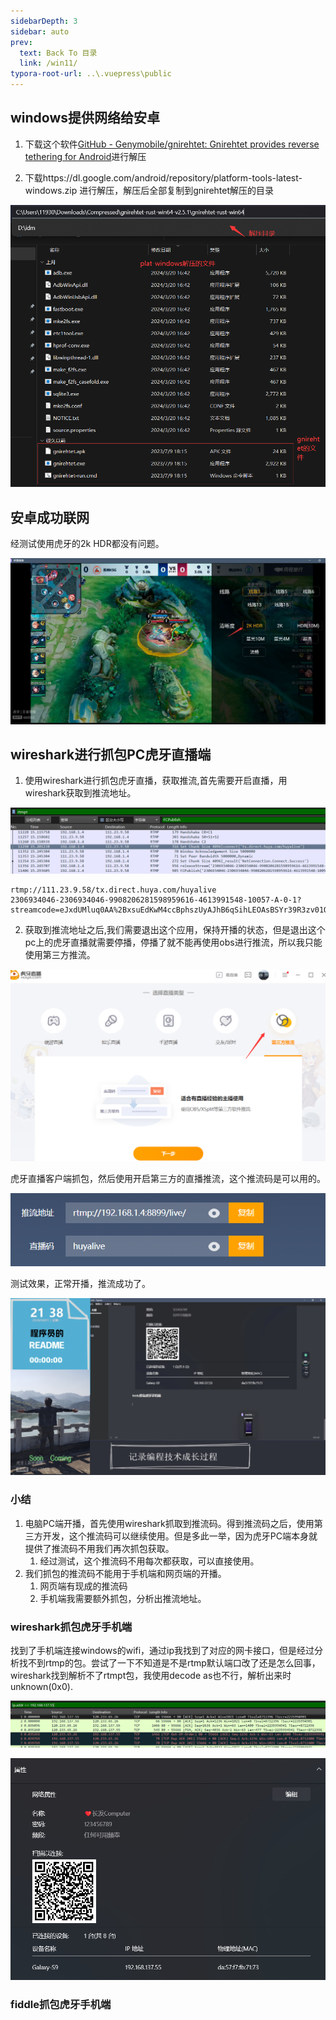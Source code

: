 ```yaml
---
sidebarDepth: 3
sidebar: auto
prev:
  text: Back To 目录
  link: /win11/
typora-root-url: ..\.vuepress\public
---
```




## windows提供网络给安卓

1. 下载这个软件[GitHub - Genymobile/gnirehtet: Gnirehtet provides reverse tethering for Android](https://github.com/Genymobile/gnirehtet)进行解压

2. 下载https://dl.google.com/android/repository/platform-tools-latest-windows.zip 进行解压，解压后全部复制到gnirehtet解压的目录

![image-20240401022100443](/images/win11/image-20240401022100443.png)

## 安卓成功联网

经测试使用虎牙的2k HDR都没有问题。

![image-20240401022342171](/images/win11/image-20240401022342171.png)



## wireshark进行抓包PC虎牙直播端

1. 使用wireshark进行抓包虎牙直播，获取推流,首先需要开启直播，用wireshark获取到推流地址。

![image-20240401132947134](/images/win11/image-20240401132947134.png)

```
rtmp://111.23.9.58/tx.direct.huya.com/huyalive
2306934046-2306934046-9908206281598959616-4613991548-10057-A-0-1?streamcode=eJxdUMluq0AA%2BxsuEdKwM4ccBphszUyAJhB6qSihLEOAsBSYr39R3zv01QfLtiwfXBVfaXFbA2F8sqwAHSoqUHUh%2Bd%2F2v3zcts9AAkAzhH7o0vhex%2Ff0R0P8ISEEpgx02ZQ0aEIN6pIuqrqkQChpqil%2Br4hIBKIkDEXC0mGtes4nQthBT%2Byy0Co89BenPt8eihPyPETPaKK5hyJ%2ByEm4n6OScXrHMjknE3WskpwRRs5lIk5cILT3Q9xYNK9WwWrevmoTB3O93KjzgsvhwMd%2B6D2n%2FOqOdb%2FPDSWeu4tbcbYvg5jdP94qY3i5Bl3LlA14HPvcAQbheLQaDtmWWbtUwvN2jG%2FLMgfH81HZ%2BO0htTeukQ%2B1HMHpdTVaVB5t3c9IkDXWaVL6mbr5J4%2FswF%2BCufcIpqn%2FqElgXk%2FEeoPcHd3MD3aV8Vgxeg0jwi6VbWlh1zSJYSf4atAw%2B35lLeTjEr%2F%2FO08SPgo%2BLG26Bn8AIbuVRg%3D%3D&huya_ticket=1&anchor_rank=0&appid=66&muid=4613881655&room=2306934046&seq=1711948707002&streamseq=1711948707002&uacode=H4sIAAAAAAAAAytIjk%2BtSI0vSc0tyEksSVUzNTQytjAwUstPS8tMzkzMAQBkvRMgIAAAAA%3D%3D&&gameid=2771&liveid=7352763700591466466&codec=264
```

2. 获取到推流地址之后,我们需要退出这个应用，保持开播的状态，但是退出这个pc上的虎牙直播就需要停播，停播了就不能再使用obs进行推流，所以我只能使用第三方推流。

![image-20240401213419669](/images/win11/image-20240401213419669.png)

虎牙直播客户端抓包，然后使用开启第三方的直播推流，这个推流码是可以用的。

![image-20240401141917041](/images/win11/image-20240401141917041.png)

测试效果，正常开播，推流成功了。

![image-20240401213914012](/images/win11/image-20240401213914012.png)

### 小结

1. 电脑PC端开播，首先使用wireshark抓取到推流码。得到推流码之后，使用第三方开发，这个推流码可以继续使用。但是多此一举，因为虎牙PC端本身就提供了推流码不用我们再次抓包获取。
   1. 经过测试，这个推流码不用每次都获取，可以直接使用。
2. 我们抓包的推流码不能用于手机端和网页端的开播。
   1. 网页端有现成的推流码
   2. 手机端我需要额外抓包，分析出推流地址。

### wireshark抓包虎牙手机端

找到了手机端连接windows的wifi，通过ip我找到了对应的网卡接口，但是经过分析找不到rtmp的包。尝试了一下不知道是不是rtmp默认端口改了还是怎么回事，wireshark找到解析不了rtmpt包，我使用decode as也不行，解析出来时unknown(0x0).

![image-20240401144440581](/images/win11/image-20240401144440581.png)

![image-20240401144545931](/images/win11/image-20240401144545931.png)

### fiddle抓包虎牙手机端





